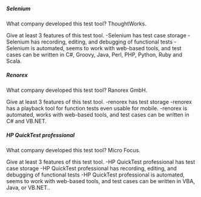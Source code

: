 <h5> Selenium </h5>

What company developed this test tool?
ThoughtWorks.

Give at least 3 features of this test tool.
-Selenium has test case storage
-Selenium has recording, editing, and debugging of functional tests
-Selenium is automated, seems to work with web-based tools, and test cases can be written in C#, Groovy, Java, Perl, PHP, Python, Ruby and Scala.

<h5> Renorex </h5>

What company developed this test tool?
Ranorex GmbH.

Give at least 3 features of this test tool.
-renorex has test storage
-renorex has a playback tool for function tests even usable for mobile.
-renorex is automated, works with web-based tools, and test cases can be written in C# and VB.NET.

<h5> HP QuickTest professional </h5>

What company developed this test tool?
Micro Focus.

Give at least 3 features of this test tool.
-HP QuickTest professional has test case storage
-HP QuickTest professional has recording, editing, and debugging of functional tests
-HP QuickTest professional is automated, seems to work with web-based tools, and test cases can be written in  VBA, Java, or VB.NET..
